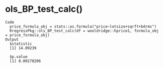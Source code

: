 # ols_BP_test_calc()

    Code
      price_formula_obj = stats::as.formula("price~lotsize+sqrft+bdrms")
      RregressPkg::ols_BP_test_calc(df = wooldridge::hprice1, formula_obj = price_formula_obj)
    Output
      $statistic
      [1] 14.09239
      
      $p.value
      [1] 0.00278206
      

